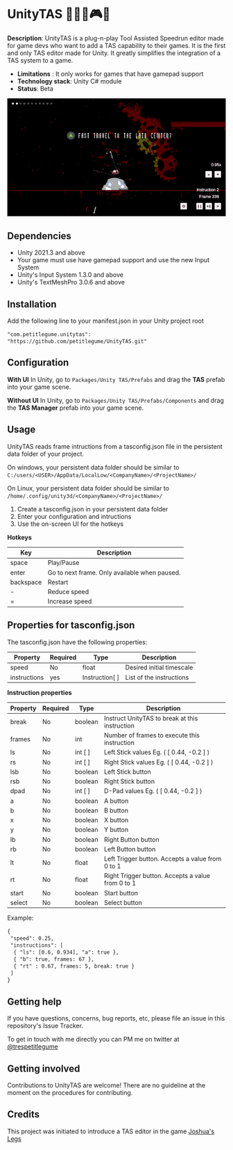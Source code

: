 # UnityTAS 🏃🏽‍♀️🎮🔧

**Description**:  UnityTAS is a plug-n-play Tool Assisted Speedrun editor made for game devs who want to add a TAS capability to their games. It is the first and only TAS editor made for Unity. It greatly simplifies the integration of a TAS system to a game.

- **Limitations** : It only works for games that have gamepad support
- **Technology stack**: Unity C# module
- **Status**: Beta

![](screenshot.png)

## Dependencies
- Unity 2021.3 and above
- Your game must use have gamepad support and use the new Input System
- Unity's Input System 1.3.0 and above
- Unity's TextMeshPro 3.0.6 and above

## Installation

Add the following line to your manifest.json in your Unity project root

```
"com.petitlegume.unitytas": "https://github.com/petitlegume/UnityTAS.git"
```

## Configuration

**With UI**
In Unity, go to `Packages/Unity TAS/Prefabs` and drag the **TAS** prefab into your game scene.

**Without UI** 
In Unity, go to `Packages/Unity TAS/Prefabs/Components` and drag the **TAS Manager** prefab into your game scene.

## Usage

UnityTAS reads frame intructions from a tasconfig.json file in the persistent data folder of your project. 

On windows, your persistent data folder should be similar to `C:/users/<USER>/AppData/LocalLow/<CompanyName>/<ProjectName>/`

On Linux, your persistent data folder should be similar to 
`/home/.config/unity3d/<CompanyName>/<ProjectName>/`

1. Create a tasconfig.json in your persistent data folder
2. Enter your configuration and intructions
3. Use the on-screen UI for the hotkeys

**Hotkeys**

| Key | Description |
| --- | --- |
| space | Play/Pause |
| enter | Go to next frame. Only available when paused. |
| backspace | Restart |
| - | Reduce speed |
| = | Increase speed |

## Properties for tasconfig.json

The tasconfig.json have the following properties:

| Property | Required | Type | Description |
| --- | --- | --- | --- |
| speed | No | float | Desired initial timescale |
| instructions | yes | Instruction[ ] | List of the instructions |

**Instruction properties**

| Property | Required | Type | Description |
| --- | --- | --- | --- |
| break | No | boolean | Instruct UnityTAS to break at this instruction |
| frames | No | int | Number of frames to execute this instruction |
| ls | No | int [ ] | Left Stick values Eg. ( [ 0.44, -0.2 ] ) |
| rs | No | int [ ] | Right Stick values Eg. ( [ 0.44, -0.2 ] ) |
| lsb | No | boolean | Left Stick button |
| rsb | No | boolean | Right Stick button |
| dpad | No | int [ ] | D-Pad values Eg. ( [ 0.44, -0.2 ] ) |
| a | No | boolean | A button |
| b | No | boolean | B button |
| x | No | boolean | X button |
| y | No | boolean | Y button |
| lb | No | boolean | Right Button button |
| rb | No | boolean | Left Button button |
| lt | No | float | Left Trigger button. Accepts a value from 0 to 1 |
| rt | No | float | Right Trigger button. Accepts a value from 0 to 1 |
| start | No | boolean | Start button |
| select | No | boolean | Select button |

Example:

```
{ 
 "speed": 0.25,
 "instructions": [
  { "ls": [0.6, 0.934], "a": true },
  { "b": true, frames: 67 },
  { "rt" : 0.67, frames: 5, break: true }
 ]
}
```

## Getting help

If you have questions, concerns, bug reports, etc, please file an issue in this repository's Issue Tracker.

To get in touch with me directly you can PM me on twitter at [@trespetitlegume](https://twitter.com/trespetitlegume)

## Getting involved

Contributions to UnityTAS are welcome! There are no guideline at the moment on the procedures for contributing.

## Credits

This project was initiated to introduce a TAS editor in the game [Joshua's Legs](https://store.steampowered.com/app/1934330/Joshuas_Legs/)
